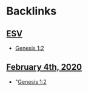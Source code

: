
# Backlinks
## [ESV](<ESV.md>)
- [Genesis 1:2](<Genesis 1:2.md>)

## [February 4th, 2020](<February 4th, 2020.md>)
- "[Genesis 1:2](<Genesis 1:2.md>)

